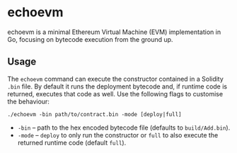 # echoevm

echoevm is a minimal Ethereum Virtual Machine (EVM) implementation in Go, focusing on bytecode execution from the ground up.

## Usage

The `echoevm` command can execute the constructor contained in a Solidity
`.bin` file. By default it runs the deployment bytecode and, if runtime code is
returned, executes that code as well. Use the following flags to customise the
behaviour:

```
./echoevm -bin path/to/contract.bin -mode [deploy|full]
```

- `-bin`  – path to the hex encoded bytecode file (defaults to `build/Add.bin`).
- `-mode` – `deploy` to only run the constructor or `full` to also execute the
  returned runtime code (default `full`).
